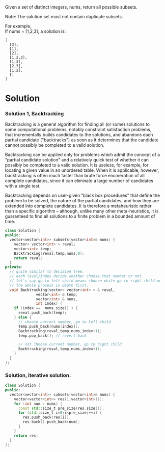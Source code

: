 Given a set of distinct integers, nums, return all possible subsets.  

Note: The solution set must not contain duplicate subsets.  

For example,  
If nums = [1,2,3], a solution is:  

```
[
  [3],
  [1],
  [2],
  [1,2,3],
  [1,3],
  [2,3],
  [1,2],
  []
]
```
# Solution

### Solution 1, Backtracking

Backtracking is a general algorithm for finding all (or some) solutions to some computational problems, notably constraint satisfaction problems, that incrementally builds candidates to the solutions, and abandons each partial candidate ("backtracks") as soon as it determines that the candidate cannot possibly be completed to a valid solution.
  
Backtracking can be applied only for problems which admit the concept of a "partial candidate solution" and a relatively quick test of whether it can possibly be completed to a valid solution. It is useless, for example, for locating a given value in an unordered table. When it is applicable, however, backtracking is often much faster than brute force enumeration of all complete candidates, since it can eliminate a large number of candidates with a single test.

Backtracking depends on user-given "black box procedures" that define the problem to be solved, the nature of the partial candidates, and how they are extended into complete candidates. It is therefore a metaheuristic rather than a specific algorithm – although, unlike many other meta-heuristics, it is guaranteed to find all solutions to a finite problem in a bounded amount of time.
  
  
```cpp
class Solution {
public:
  vector<vector<int>> subsets(vector<int>& nums) {
    vector< vector<int> > reval;
    vector<int> temp;
    Backtracking(reval,temp,nums,0);
    return reval;
  }
private:
  // quite similar to decision tree.
  // each level/index decide whether choose that number or not.
  // let's say go to left child means choose while go to right child means not choose that number.
  // the whole process is depth first.
  void Backtracking(vector< vector<int> > & reval,
              vector<int> & temp,
              vector<int> & nums,
              int index) {
    if (index ==  nums.size() ) {
      reval.push_back(temp);
    } else {
      // choose current number, go to left child
      temp.push_back(nums[index]);
      Backtracking(reval,temp,nums,index+1);
      temp.pop_back(); // revert back

      // not choose current number, go to right child
      Backtracking(reval,temp,nums,index+1);
    }
  }
};
```

### Solution, iterative solution.

```cpp
class Solution {
public:
  vector<vector<int>> subsets(vector<int>& nums) {
    vector<vector<int>> res(1,vector<int>());
    for (int num : nums) {
      const std::size_t pre_size(res.size());
      for (std::size_t i=0;i<pre_size;++i) {
        res.push_back(res[i]);
        res.back().push_back(num);
      }
    }
    return res;
  }
};
```
